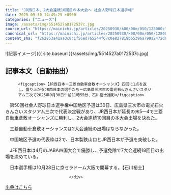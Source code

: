 ```yaml
---
title: "JR西日本、2大会連続10回目の本大会へ 社会人野球日本選手権"
date: 2025-09-30 14:49:25 +0900
categories: ["ニュース"]
image: /assets/img/5514527a0172537c.jpg
source_url: "https://mainichi.jp/articles/20250930/k00/00m/050/128000c"
canonical_url: "https://mainichi.jp/articles/20250930/k00/00m/050/128000c/"
content_sha: "f262853a41aa3c8c1f56ed765244f67c0e827819b65396a799a2472d9e61dc95"
---
```


![記事イメージ]({{ site.baseurl }}/assets/img/5514527a0172537c.jpg)

## 記事本文（自動抽出）
<div><section class="articledetail-body" id="articledetail-body">




<div class="articledetail-image-left">
  <figure>
    
    <figcaption>【JR西日本－三菱自動車倉敷オーシャンズ】四回に1点を返し、盛り上がるJR西日本の選手たち＝広島県三次市の電光石火きんさいスタジアム三次で2025年9月30日午前11時55分、石川裕士撮影</figcaption>
    
  </figure>
</div>

<p>　第50回社会人野球日本選手権中国地区予選は30日、広島県三次市の電光石火きんさいスタジアム三次で代表決定戦があり、JR西日本が延長の末5―4で三菱自動車倉敷オーシャンズに勝利し、2大会連続10回目の本大会出場を決めた。</p>

<p>　三菱自動車倉敷オーシャンズは2大会連続の出場はならなかった。</p>

<p>　中国地区予選の代表枠は2で、日本製鉄山口とJR西日本が予選を突破した。</p>

<p>　JFE西日本は4月のJABA四国大会で優勝し、予選免除で7大会連続18回目の出場を決めている。</p>

<p>　日本選手権は10月28日に京セラドーム大阪で開幕する。【石川裕士】</p>


</section>






								</div>

[出典はこちら](https://mainichi.jp/articles/20250930/k00/00m/050/128000c)
